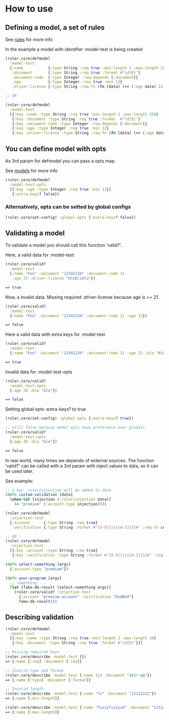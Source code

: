 # How to use

## Defining a model, a set of rules
See [rules](./02-rules.md) for more info

In the example a model with identifier :model-test is being created
```clj
(ruler.core/defmodel
  :model-test
  {:name           {:type String :req true :min-length 1 :max-length 256}
   :document       {:type String :req true :format #"\d{8}"}
   :document-code  {:type Integer :req-depends [:document]}
   :age            {:type Integer :req true :min 12}
   :driver-license {:type String :req-fn (fn [data] (>= (:age data) 21))}})

;; OR

(ruler.core/defmodel
  :model-test
  [{:key :name :type String :req true :min-length 1 :max-length 256}
   {:key :document :type String :req true :format  #"\d{8}"}
   {:key :document-code :type Integer :req-depends [:document]}
   {:key :age :type Integer :req true :min 12}
   {:key :driver-license :type String :req-fn (fn [data] (>= (:age data) 21))}])
```

## You can define model with opts
As 3rd param for defmodel you can pass a opts map.

See [models](./03-models.md) for more info
```clj
(ruler.core/defmodel
  :model-test-opts
  [{:key :age :type Integer :req true :min 12}]
   {:extra-keys? false})
```

### Alternatively, opts can be setted by global configs
```clj
(ruler.core/set-config! :global-opts {:extra-keys? false})
```

## Validating a model
To validate a model you should call this function 'valid?'.

Here, a valid data for :model-test:
```clj
(ruler.core/valid?
  :model-test
  {:name "Foo" :document "12341234" :document-code 11
   :age 25 :driver-license "blebliblu"})

=> true
```

Now, a invalid data. Missing required :driver-license because age is >= 21.
```clj
(ruler.core/valid?
  :model-test
  {:name "Foo" :document "12341234" :document-code 11 :age 22})

=> false
```

Here a valid data with extra keys for :model-test
```clj
(ruler.core/valid?
  :model-test
  {:name "Foo" :document "12341234" :document-code 11 :age 22 :bla "ble"})

=> true
```

Invalid data for :model-test-opts
```clj
(ruler.core/valid?
  :model-test-opts
  {:age 20 :bla "ble"})

=> false
```

Setting global opts :extra-keys? to true
```clj
(ruler.core/set-config! :global-opts {:extra-keys? true})

;; still false because model opts have preference over globals
(ruler.core/valid?
  :model-test-opts
  {:age 20 :bla "ble"})

=> false
```

In real world, many times we depends of external sources. The function 'valid?' can be called with a 3rd param with inject values to data, so it can be used later.

See example:

```clj
;; a key :ruler/injection will be added to data
(defn custom-validation [data]
  (when-let [injection (:ruler/injection data)]
    (= "premium" (:account-type injection))))

(ruler.core/defmodel
  :injection-test
  {:account      {:type String :req true}
   :verification {:type String :format #"[0-9]{1}x[A-Z]{3}#" :req-fn custom-validation}})

;; OR
(ruler.core/defmodel
  :injection-test
  [{:key :account :type String :req true}
   {:key :verification :type String :format #"[0-9]{1}x[A-Z]{3}#" :req-fn custom-validation}])

(defn select-something [args]
  {:account-type "premium"})

(defn your-program [args]
  ;; something ...
  (let [fake-db-result (select-something args)]
    (ruler.core/valid? :injection-test
      {:account "premium-account" :verification "0xABC#"}
      fake-db-result)))
```

## Describing validation
```clj
(ruler.core/defmodel
  :model-test
  [{:key :name :type String :req true :min-length 2 :max-length 10}
   {:key :document :type String :req true :format #"\d{8}"}])

;; Missing required keys
(ruler.core/describe :model-test {})
=> {:name [:req] :document [:req]}

;; Invalid type and format
(ruler.core/describe :model-test {:name 123 :document "aX1!-a@"})
=> {:name [:type] :document [:format]}

;; Invalid length
(ruler.core/describe :model-test {:name "fz" :document "11112222"})
=> {:name [:min-length]}

(ruler.core/describe :model-test {:name "fuzzyfuzzyxd" :document "11112222"})
=> {:name [:max-length]}
```
